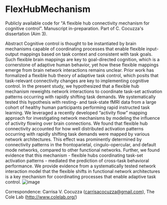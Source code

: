 # FlexHubMechanism
Publicly available code for "A flexible hub connectivity mechanism for cognitive control". Manuscript in-preparation. Part of C. Cocuzza's dissertation (Aim 3).

Abstract
Cognitive control is thought to be instantiated by brain mechanisms capable of coordinating processes that enable flexible input-output mappings based on task context and consistent with task goals. Such flexible brain mappings are key to goal-directed cognition, which is a cornerstone of adaptive human behavior, yet how these flexible mappings emerge from brain network interactions remains unclear. Prior work has formalized a flexible hub theory of adaptive task control, which posits that task-relevant connectivity changes are key to implementing cognitive control. In the present study, we hypothesized that a flexible hub mechanism reweights network interactions to coordinate task-set activation patterns occurring with rapidly shifting task demands. We systematically tested this hypothesis with resting- and task-state fMRI data from a large cohort of healthy human participants performing rapid instructed task learning. We leveraged a recently developed “activity flow” mapping approach for investigating network mechanisms by modeling the influence of activity flowing over brain connections. We found that flexible hub connectivity accounted for how well distributed activation patterns occurring with rapidly shifting task demands were mapped by various network architectures. This effect was prominently determined by connectivity patterns in the frontoparietal, cingulo-opercular, and default mode networks, compared to other functional networks. Further, we found evidence that this mechanism - flexible hubs coordinating task-set activation patterns - mediated the prediction of cross-task behavioral performance. We provide evidence from a systematically tested network interaction model that the flexible shifts in functional network architectures is a key mechanism for coordinating processes that enable adaptive task control. ![image](https://user-images.githubusercontent.com/26070605/192203394-15cb83e4-a3c0-4d08-a232-06514b97f5ed.png)

Correspondence: Carrisa V. Cocuzza (carrisacocuzza@gmail.com), The Cole Lab (http://www.colelab.org/)
